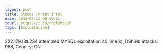 ```yaml
---
layout: post
title: StDoms Threat Intel
date: 2018-07-12 00:00:21
tourl: https://t.co/nQqfuM3qSf
tags: [Exploitation]
---
```

222.179.139.234 attempted MYSQL exploitation 40 time(s), DShield attacks: 988, Country: CN